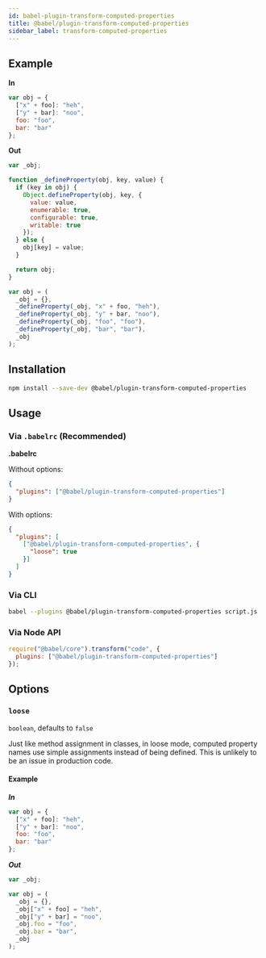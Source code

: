 ```yaml
---
id: babel-plugin-transform-computed-properties
title: @babel/plugin-transform-computed-properties
sidebar_label: transform-computed-properties
---
```


## Example

**In**

```js
var obj = {
  ["x" + foo]: "heh",
  ["y" + bar]: "noo",
  foo: "foo",
  bar: "bar"
};
```

**Out**

```js
var _obj;

function _defineProperty(obj, key, value) {
  if (key in obj) {
    Object.defineProperty(obj, key, {
      value: value,
      enumerable: true,
      configurable: true,
      writable: true
    });
  } else {
    obj[key] = value;
  }

  return obj;
}

var obj = (
  _obj = {},
  _defineProperty(_obj, "x" + foo, "heh"),
  _defineProperty(_obj, "y" + bar, "noo"),
  _defineProperty(_obj, "foo", "foo"),
  _defineProperty(_obj, "bar", "bar"),
  _obj
);
```

## Installation

```sh
npm install --save-dev @babel/plugin-transform-computed-properties
```

## Usage

### Via `.babelrc` (Recommended)

**.babelrc**

Without options:

```json
{
  "plugins": ["@babel/plugin-transform-computed-properties"]
}
```

With options:

```json
{
  "plugins": [
    ["@babel/plugin-transform-computed-properties", {
      "loose": true
    }]
  ]
}
```

### Via CLI

```sh
babel --plugins @babel/plugin-transform-computed-properties script.js
```

### Via Node API

```javascript
require("@babel/core").transform("code", {
  plugins: ["@babel/plugin-transform-computed-properties"]
});
```

## Options

### `loose`

`boolean`, defaults to `false`

Just like method assignment in classes, in loose mode, computed property names
use simple assignments instead of being defined. This is unlikely to be an issue
in production code.

#### Example

***In***

```js
var obj = {
  ["x" + foo]: "heh",
  ["y" + bar]: "noo",
  foo: "foo",
  bar: "bar"
};
```

***Out***

```js
var _obj;

var obj = (
  _obj = {},
  _obj["x" + foo] = "heh",
  _obj["y" + bar] = "noo",
  _obj.foo = "foo",
  _obj.bar = "bar",
  _obj
);
```

